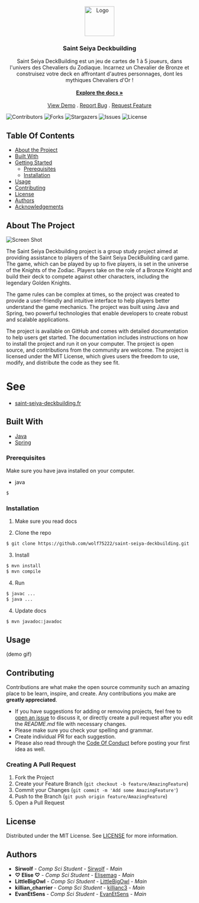 <br/>
<p align="center">
  <a href="https://github.com/wolf75222/saint-seiya-deckbuilding">
    <img src="https://des-heros.fr/img/cms/Saint%20Seiya/SEIYA%20LOGO%20International.png" alt="Logo" width="80" height="80">
  </a>

  <h3 align="center">Saint Seiya Deckbuilding</h3>

  <p align="center">
    Saint Seiya DeckBuilding est un jeu de cartes de 1 à 5 joueurs, dans l'univers des Chevaliers du Zodiaque.
Incarnez un Chevalier de Bronze et construisez votre deck en affrontant d'autres personnages, dont les mythiques Chevaliers d'Or !
    <br/>
    <br/>
    <a href="https://wolf75222.github.io/saint-seiya-deckbuilding/index-all.html"><strong>Explore the docs »</strong></a>
    <br/>
    <br/>
    <a href="https://github.com/wolf75222/saint-seiya-deckbuilding">View Demo</a>
    .
    <a href="https://github.com/wolf75222/saint-seiya-deckbuilding/issues">Report Bug</a>
    .
    <a href="https://github.com/wolf75222/saint-seiya-deckbuilding/issues">Request Feature</a>
  </p>
</p>

![Contributors](https://img.shields.io/github/contributors/wolf75222/saint-seiya-deckbuilding?color=dark-green) ![Forks](https://img.shields.io/github/forks/wolf75222/saint-seiya-deckbuilding?style=social) ![Stargazers](https://img.shields.io/github/stars/wolf75222/saint-seiya-deckbuilding?style=social) ![Issues](https://img.shields.io/github/issues/wolf75222/saint-seiya-deckbuilding) ![License](https://img.shields.io/github/license/wolf75222/saint-seiya-deckbuilding) 

## Table Of Contents

* [About the Project](#about-the-project)
* [Built With](#built-with)
* [Getting Started](#getting-started)
  * [Prerequisites](#prerequisites)
  * [Installation](#installation)
* [Usage](#usage)
* [Contributing](#contributing)
* [License](#license)
* [Authors](#authors)
* [Acknowledgements](#acknowledgements)

## About The Project

![Screen Shot](https://img.dungeondice.it/30012-large_default/saint-seiya-i-cavalieri-dello-zodiaco-deckbuilding-game.jpg)

The Saint Seiya Deckbuilding project is a group study project aimed at providing assistance to players of the Saint Seiya DeckBuilding card game. The game, which can be played by up to five players, is set in the universe of the Knights of the Zodiac. Players take on the role of a Bronze Knight and build their deck to compete against other characters, including the legendary Golden Knights.

The game rules can be complex at times, so the project was created to provide a user-friendly and intuitive interface to help players better understand the game mechanics. The project was built using Java and Spring, two powerful technologies that enable developers to create robust and scalable applications.

The project is available on GitHub and comes with detailed documentation to help users get started. The documentation includes instructions on how to install the project and run it on your computer. The project is open source, and contributions from the community are welcome. The project is licensed under the MIT License, which gives users the freedom to use, modify, and distribute the code as they see fit.

# See 

* [saint-seiya-deckbuilding.fr](https://saint-seiya-deckbuilding.fr)

## Built With

* [Java](https://www.java.com/fr/)
* [Spring](https://spring.io/)


### Prerequisites

Make sure you have java installed on your computer. 

* java

```sh
$
```

### Installation

1. Make sure you read docs

2. Clone the repo

```sh
$ git clone https://github.com/wolf75222/saint-seiya-deckbuilding.git
```

3. Install 

```sh
$ mvn install
$ mvn compile
```

4. Run

```sh
$ javac ...
$ java ...
```
4. Update docs

```sh
$ mvn javadoc:javadoc
```

## Usage

(demo gif)

## Contributing

Contributions are what make the open source community such an amazing place to be learn, inspire, and create. Any contributions you make are **greatly appreciated**.
* If you have suggestions for adding or removing projects, feel free to [open an issue](https://github.com/wolf75222/saint-seiya-deckbuilding/issues/new) to discuss it, or directly create a pull request after you edit the *README.md* file with necessary changes.
* Please make sure you check your spelling and grammar.
* Create individual PR for each suggestion.
* Please also read through the [Code Of Conduct](https://github.com/wolf75222/saint-seiya-deckbuilding/blob/main/CODE_OF_CONDUCT.md) before posting your first idea as well.

### Creating A Pull Request

1. Fork the Project
2. Create your Feature Branch (`git checkout -b feature/AmazingFeature`)
3. Commit your Changes (`git commit -m 'Add some AmazingFeature'`)
4. Push to the Branch (`git push origin feature/AmazingFeature`)
5. Open a Pull Request

## License

Distributed under the MIT License. See [LICENSE](https://github.com/wolf75222/saint-seiya-deckbuilding/blob/main/LICENSE.md) for more information.

## Authors

* **Sirwolf** - *Comp Sci Student* - [Sirwolf](https://github.com/wolf75222) - *Main*
* **♡ Elise ♡** - *Comp Sci Student* - [Elisemag](https://github.com/elisemag) - *Main*
* **LittleBigOwl** - *Comp Sci Student* - [LittleBigOwl](https://github.com/LittleBigOwI) - *Main*
* **killian_charrier** - *Comp Sci Student* - [killianc3](https://github.com/killianc3) - *Main*
* **EvanEtSens** - *Comp Sci Student* - [EvanEtSens](https://github.com/EvanEtSens) - *Main*
